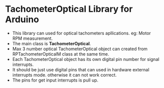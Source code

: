 # TachometerOptical Library for Arduino 

- This library can used for optical tachometers apllications. eg: Motor RPM measurement.  
- The main class is **TachometerOptical**. 
- Max 3 number optical TachometerOptical object can created from RPTachometerOpticalM class at the same time.   
- Each TachometerOptical object has its own digital pin number for signal interrupts.  
- It should be just use digital pins that can used in hardware external interrupts mode. otherwise it can not work correct.  
- The pins for get input interrupts is pull up.